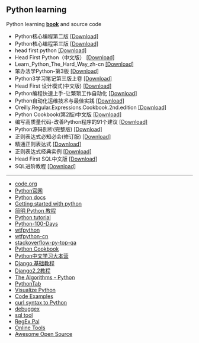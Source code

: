 ## Python learning
Python learning [**book**](/python/book) and source code
- Python核心编程第二版 [[Download]](/python/book/Python核心编程第二版.pdf)
- Python核心编程第三版 [[Download]](/python/book/Python核心编程第三版.pdf)
- head first python [[Download]](/python/book/head%20first%20python.pdf)
- Head First Python（中文版） [[Download]](/python/book/Head%20First%20Python（中文版）.pdf)
- Learn_Python_The_Hard_Way_zh-cn [[Download]](/python/book/Learn_Python_The_Hard_Way_zh-cn.pdf)
- 笨办法学Python-第3版 [[Download]](/python/book/笨办法学Python-第3版.pdf)
- Python3学习笔记第三版上卷 [[Download]](/python/book/Python3学习笔记第三版上卷.pdf)
- Head First 设计模式(中文版) [[Download]](/python/book/Head%20First%20设计模式(中文版).pdf)
- Python编程快速上手-让繁琐工作自动化 [[Download]](/python/book/Python编程快速上手-让繁琐工作自动化.pdf)
- Python自动化运维技术与最佳实践 [[Download]](/python/book/Python自动化运维技术与最佳实践.pdf)
- Oreilly.Regular.Expressions.Cookbook.2nd.edition [[Download]](/python/book/Oreilly.Regular.Expressions.Cookbook.2nd.edition.pdf)
- Python Cookbook(第2版)中文版 [[Download]](/python/book/Python%20Cookbook(第2版)中文版.pdf)
- 编写高质量代码-改善Python程序的91个建议 [[Download]](/python/book/编写高质量代码-改善Python程序的91个建议.pdf)
- Python源码剖析(完整版) [[Download]](/python/book/Python源码剖析(完整版).pdf)
- 正则表达式必知必会(修订版) [[Download]](/python/book/正则表达式必知必会(修订版).pdf)
- 精通正则表达式 [[Download]](/python/book/精通正则表达式.pdf)
- 正则表达式经典实例 [[Download]](/python/book/正则表达式经典实例.pdf)
- Head First SQL中文版 [[Download]](/python/book/Head%20First%20SQL中文版.pdf)
- SQL进阶教程 [[Download]](/python/book/SQL进阶教程.pdf)
---
- [code.org](https://code.org/)
- [Python官网](https://www.python.org/)
- [Python docs](https://docs.python.org/3/)
- [Getting started with python](https://www.cnblogs.com/vamei/tag/Python/)
- [简明 Python 教程](https://woodpecker.org.cn/abyteofpython_cn/chinese/index.html)
- [Python tutorial](https://www.liaoxuefeng.com/wiki/1016959663602400)
- [Python-100-Days](https://github.com/jackfrued/Python-100-Days)
- [wtfpython](https://github.com/satwikkansal/wtfpython)
- [wtfpython-cn](https://github.com/leisurelicht/wtfpython-cn)
- [stackoverflow-py-top-qa](https://github.com/wklken/stackoverflow-py-top-qa)
- [Python Cookbook](http://python3-cookbook.readthedocs.org/zh_CN/latest/)
- [Python中文学习大本营](http://www.pythondoc.com/)
- [Django 基础教程](https://code.ziqiangxuetang.com/django/django-tutorial.html)
- [Django2.2教程](http://www.liujiangblog.com/course/django/2)
- [The Algorithms - Python](https://github.com/TheAlgorithms/Python)
- [PythonTab](https://www.pythontab.com/)
- [Visualize Python](http://pythontutor.com/visualize.html#mode=edit)
- [Code Examples](https://www.programcreek.com/)
- [curl syntax to Python](https://curl.trillworks.com/)
- [debuggex](https://www.debuggex.com/)
- [sql tool](https://tool.lu/sql/)
- [RegEx Pal](https://www.regexpal.com/)
- [Online Tools](http://emn178.github.io/online-tools/index.html)
- [Awesome Open Source](https://awesomeopensource.com)
